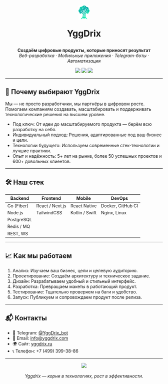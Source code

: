 <h1 align="center"><img align="center" src="logo.png"  alt="Yggdrix logo"/> <p align="center" >YggDrix</p></h1>
<p align="center">
    <strong>Создаём цифровые продукты, которые приносят результат</strong><br/>
    <em>Веб-разработка · Мобильные приложения · Telegram-боты · Автоматизация</em>
</p>

<p align="center">
    <a href="https://t.me/YggDrix_bot"><img src="https://img.shields.io/badge/Telegram-0088cc?style=for-the-badge&logo=telegram&logoColor=white" /></a>
    <a href="mailto:info@yggdrix.com"><img src="https://img.shields.io/badge/Email-info@yggdrix.com-blue?style=for-the-badge&logo=gmail&logoColor=white" /></a>
    <a href="https://yggdrix.ru"><img src="https://img.shields.io/badge/Website-yggdrix.ru-0b0b0b?style=for-the-badge&logo=google-chrome&logoColor=white" /></a>
</p>

---

## 🚀 Почему выбирают YggDrix

Мы — не просто разработчики, мы партнёры в цифровом росте. Помогаем компаниям создавать, масштабировать и поддерживать технологические решения на высшем уровне.

- Под ключ: От идеи до масштабируемого продукта — берём всю разработку на себя.
- Индивидуальный подход: Решения, адаптированные под ваш бизнес и цели.
- Технологии будущего: Используем современные стек-технологии и лучшие практики.
- Опыт и надёжность: 5+ лет на рынке, более 50 успешных проектов и 600+ довольных клиентов.

---

## 🛠 Наш стек

| Backend       | Frontend             | Mobile             | DevOps              |
|---------------|----------------------|--------------------|---------------------|
| Go (Fiber)    | React / Next.js      | React Native       | Docker, GitHub CI   |
| Node.js       | TailwindCSS          | Kotlin / Swift     | Nginx, Linux        |
| PostgreSQL    |                      |                    |                     |
| Redis / MQ    |                      |                    |                     |
| REST, WS      |                      |                    |                     |

---

## 📈 Как мы работаем

1. Анализ: Изучаем ваш бизнес, цели и целевую аудиторию.
2. Проектирование: Создаём архитектуру и техническое задание.
3. Дизайн: Разрабатываем удобный и стильный интерфейс.
4. Разработка: Превращаем макеты в работающий продукт.
5. Тестирование: Тщательно проверяем на баги и удобство.
6. Запуск: Публикуем и сопровождаем продукт после релиза.

---

## 📬 Контакты

- 💬 Telegram: [@YggDrix_bot](https://t.me/YggDrix_bot)
- 📩 Email: [info@yggdrix.com](mailto:info@yggdrix.com)
- 🌍 Сайт: [yggdrix.ru](https://yggdrix.ru)
- 📞 Телефон: +7 (499) 399-38-86

---

<p align="center">
    <img src="https://img.shields.io/badge/Yggdrix-%F0%9F%8C%BF%20Rooted%20in%20Tech,%20Growing%20with%20You-green?style=flat-square" />
</p>

<p align="center">
    <em>Yggdrix — корни в технологиях, рост в эффективности.</em>
</p>
